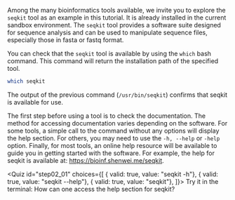 <script>
import Quiz from "$components/Quiz.svelte";
import Execute from "$components/Execute.svelte";
</script>

Among the many bioinformatics tools available, we invite you to explore the `seqkit` tool as an example in this tutorial. It is already installed in the current sandbox environment.
The `seqkit` tool provides a software suite designed for sequence analysis and can be used to manipulate sequence files, especially those in fasta or fastq format.

You can check that the `seqkit` tool is available by using the `which` bash command. This command will return the installation path of the specified tool.

```bash
which seqkit
```

The output of the previous command (`/usr/bin/seqkit`) confirms that seqkit is available for use.


The first step before using a tool is to check the documentation. The method for accessing documentation varies depending on the software. For some tools, a simple call to the command without any options will display the help section. For others, you may need to use the `-h, --help` or `-help` option. Finally, for most tools, an online help resource will be available to guide you in getting started with the software. For example, the help for seqkit is available at: https://bioinf.shenwei.me/seqkit.

<Quiz id="step02_01" choices={[
         { valid: true, value: "seqkit -h"},
         { valid: true, value: "seqkit --help"},
         { valid: true, value: "seqkit"},
]}>
        <span slot="prompt">
	Try it in the terminal: How can one access the help section for seqkit?
        </span>
</Quiz>


